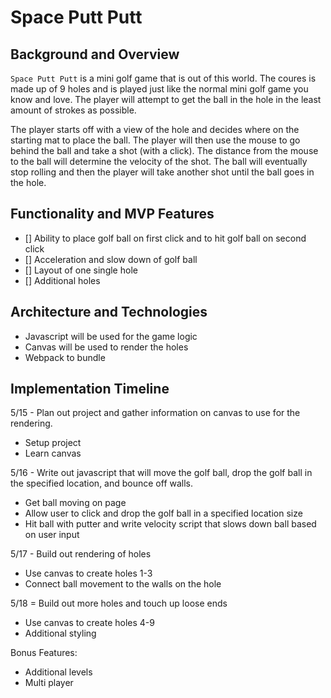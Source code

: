 # Space Putt Putt

## Background and Overview

`Space Putt Putt` is a mini golf game that is out of this world. The coures is 
made up of 9 holes and is played just like the normal mini golf game you know 
and love. The player will attempt to get the ball in the hole in the least 
amount of strokes as possible. 

The player starts off with a view of the hole and decides where on the starting
mat to place the ball. The player will then use the mouse to go behind the ball
and take a shot (with a click). The distance from the mouse to the ball will 
determine the velocity of the shot. The ball will eventually stop rolling and 
then the player will take another shot until the ball goes in the hole. 

## Functionality and MVP Features
- [] Ability to place golf ball on first click and to hit golf ball on second click
- [] Acceleration and slow down of golf ball
- [] Layout of one single hole
- [] Additional holes

## Architecture and Technologies
* Javascript will be used for the game logic
* Canvas will be used to render the holes
* Webpack to bundle

## Implementation Timeline
5/15 - Plan out project and gather information on canvas to use for the rendering.
* Setup project
* Learn canvas

5/16 - Write out javascript that will move the golf ball, drop the golf ball in the
specified location, and bounce off walls.
* Get ball moving on page
* Allow user to click and drop the golf ball in a specified location size
* Hit ball with putter and write velocity script that slows down ball based on user input

5/17 - Build out rendering of holes
* Use canvas to create holes 1-3
* Connect ball movement to the walls on the hole

5/18 = Build out more holes and touch up loose ends
* Use canvas to create holes 4-9
* Additional styling

Bonus Features: 
* Additional levels
* Multi player